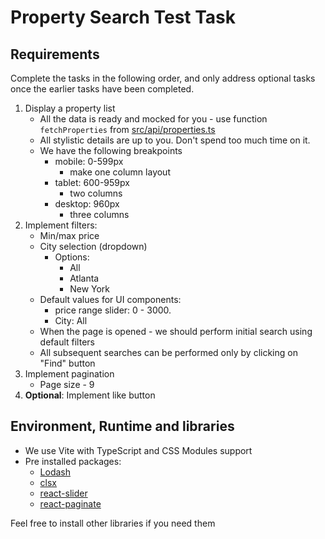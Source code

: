 # Property Search Test Task

## Requirements

Complete the tasks in the following order, and only address optional tasks once the earlier tasks have been completed.

1. Display a property list
   - All the data is ready and mocked for you - use function `fetchProperties` from [src/api/properties.ts](src/api/properties.ts)
   - All stylistic details are up to you. Don't spend too much time on it.
   - We have the following breakpoints
     - mobile: 0-599px
         - make one column layout
     - tablet: 600-959px
         - two columns
     - desktop: 960px
         - three columns
2. Implement filters:
    - Min/max price
    - City selection (dropdown)
      - Options: 
        - All
        - Atlanta 
        - New York
    - Default values for UI components:
      - price range slider: 0 - 3000.
      - City: All
    - When the page is opened - we should perform initial search using default filters
    - All subsequent searches can be performed only by clicking on "Find" button
3. Implement pagination
    - Page size - 9
4. **Optional**: Implement like button

## Environment, Runtime and libraries
- We use Vite with TypeScript and CSS Modules support
- Pre installed packages:
  - [Lodash](https://lodash.com/docs/4.17.15)
  - [clsx](https://github.com/lukeed/clsx)
  - [react-slider](https://github.com/zillow/react-slider)
  - [react-paginate](https://github.com/AdeleD/react-paginate)

Feel free to install other libraries if you need them

